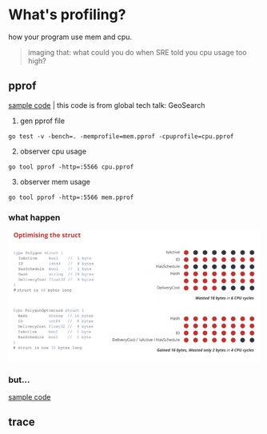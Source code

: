 # What's profiling?
how your program use mem and cpu.
>imaging that: what could you do when SRE told you cpu usage too high?


## pprof

[sample code](pprof-optimising-struct/main_test.go)
| this code is from global tech talk: GeoSearch 

1. gen pprof file
```
go test -v -bench=. -memprofile=mem.pprof -cpuprofile=cpu.pprof
```

2. observer cpu usage
```
go tool pprof -http=:5566 cpu.pprof
```

3. observer mem usage
```
go tool pprof -http=:5566 mem.pprof
```

### what happen
![](imgs/optimising-struct.png)

### but...
[sample code](pprof/main_test.go)
## trace
